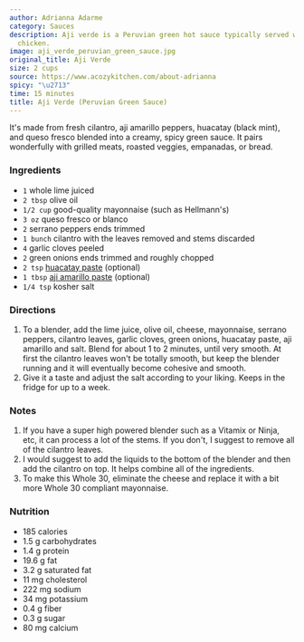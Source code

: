 ```yaml
---
author: Adrianna Adarme
category: Sauces
description: Aji verde is a Peruvian green hot sauce typically served with roasted
  chicken.
image: aji_verde_peruvian_green_sauce.jpg
original_title: Aji Verde
size: 2 cups
source: https://www.acozykitchen.com/about-adrianna
spicy: "\u2713"
time: 15 minutes
title: Aji Verde (Peruvian Green Sauce)
---
```


It's made from fresh cilantro, aji amarillo peppers, huacatay (black mint), and queso fresco blended into a creamy, spicy green sauce. It pairs wonderfully with grilled meats, roasted veggies, empanadas, or bread.

### Ingredients

* `1` whole lime juiced
* `2 tbsp` olive oil 
* `1/2 cup` good-quality mayonnaise (such as Hellmann's)
* `3 oz` queso fresco or blanco
* `2` serrano peppers ends trimmed 
* `1 bunch` cilantro with the leaves removed and stems discarded
* `4` garlic cloves peeled 
* `2` green onions ends trimmed and roughly chopped
* `2 tsp` [huacatay paste](https://amzn.to/2UB17Hw) (optional)
* `1 tbsp` [aji amarillo paste](https://amzn.to/2rWkGkD) (optional)
* `1/4 tsp` kosher salt

### Directions

1. To a blender, add the lime juice, olive oil, cheese, mayonnaise, serrano peppers, cilantro leaves, garlic cloves, green onions, huacatay paste, aji amarillo and salt. Blend for about 1 to 2 minutes, until very smooth. At first the cilantro leaves won't be totally smooth, but keep the blender running and it will eventually become cohesive and smooth.
2. Give it a taste and adjust the salt according to your liking. Keeps in the fridge for up to a week.

### Notes

1. If you have a super high powered blender such as a Vitamix or Ninja, etc, it can process a lot of the stems. If you don't, I suggest to remove all of the cilantro leaves.
2. I would suggest to add the liquids to the bottom of the blender and then add the cilantro on top. It helps combine all of the ingredients.
3. To make this Whole 30, eliminate the cheese and replace it with a bit more Whole 30 compliant mayonnaise.

### Nutrition

* 185 calories
* 1.5 g carbohydrates
* 1.4 g protein
* 19.6 g fat
* 3.2 g saturated fat
* 11 mg cholesterol
* 222 mg sodium
* 34 mg potassium
* 0.4 g fiber
* 0.3 g sugar
* 80 mg calcium